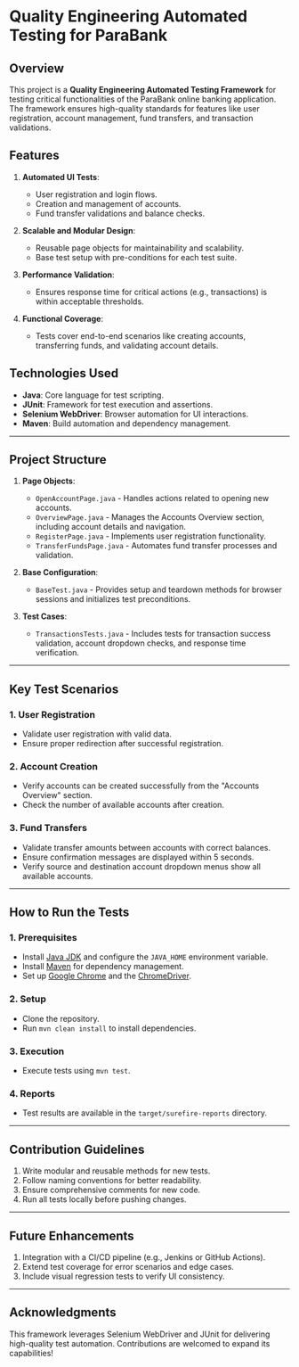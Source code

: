 # Quality Engineering Automated Testing for ParaBank

## Overview
This project is a **Quality Engineering Automated Testing Framework** for testing critical functionalities of the ParaBank online banking application. The framework ensures high-quality standards for features like user registration, account management, fund transfers, and transaction validations.

## Features
1. **Automated UI Tests**: 
   - User registration and login flows.
   - Creation and management of accounts.
   - Fund transfer validations and balance checks.
   
2. **Scalable and Modular Design**:
   - Reusable page objects for maintainability and scalability.
   - Base test setup with pre-conditions for each test suite.

3. **Performance Validation**:
   - Ensures response time for critical actions (e.g., transactions) is within acceptable thresholds.

4. **Functional Coverage**:
   - Tests cover end-to-end scenarios like creating accounts, transferring funds, and validating account details.

## Technologies Used
- **Java**: Core language for test scripting.
- **JUnit**: Framework for test execution and assertions.
- **Selenium WebDriver**: Browser automation for UI interactions.
- **Maven**: Build automation and dependency management.

---

## Project Structure
1. **Page Objects**:
   - `OpenAccountPage.java` - Handles actions related to opening new accounts.
   - `OverviewPage.java` - Manages the Accounts Overview section, including account details and navigation.
   - `RegisterPage.java` - Implements user registration functionality.
   - `TransferFundsPage.java` - Automates fund transfer processes and validation.

2. **Base Configuration**:
   - `BaseTest.java` - Provides setup and teardown methods for browser sessions and initializes test preconditions.

3. **Test Cases**:
   - `TransactionsTests.java` - Includes tests for transaction success validation, account dropdown checks, and response time verification.

---

## Key Test Scenarios
### 1. **User Registration**
   - Validate user registration with valid data.
   - Ensure proper redirection after successful registration.

### 2. **Account Creation**
   - Verify accounts can be created successfully from the "Accounts Overview" section.
   - Check the number of available accounts after creation.

### 3. **Fund Transfers**
   - Validate transfer amounts between accounts with correct balances.
   - Ensure confirmation messages are displayed within 5 seconds.
   - Verify source and destination account dropdown menus show all available accounts.

---

## How to Run the Tests
### 1. **Prerequisites**
   - Install [Java JDK](https://www.oracle.com/java/technologies/javase-downloads.html) and configure the `JAVA_HOME` environment variable.
   - Install [Maven](https://maven.apache.org/) for dependency management.
   - Set up [Google Chrome](https://www.google.com/chrome/) and the [ChromeDriver](https://sites.google.com/chromium.org/driver/).

### 2. **Setup**
   - Clone the repository.
   - Run `mvn clean install` to install dependencies.

### 3. **Execution**
   - Execute tests using `mvn test`.

### 4. **Reports**
   - Test results are available in the `target/surefire-reports` directory.

---

## Contribution Guidelines
1. Write modular and reusable methods for new tests.
2. Follow naming conventions for better readability.
3. Ensure comprehensive comments for new code.
4. Run all tests locally before pushing changes.

---

## Future Enhancements
1. Integration with a CI/CD pipeline (e.g., Jenkins or GitHub Actions).
2. Extend test coverage for error scenarios and edge cases.
3. Include visual regression tests to verify UI consistency.

---

## Acknowledgments
This framework leverages Selenium WebDriver and JUnit for delivering high-quality test automation. Contributions are welcomed to expand its capabilities!
